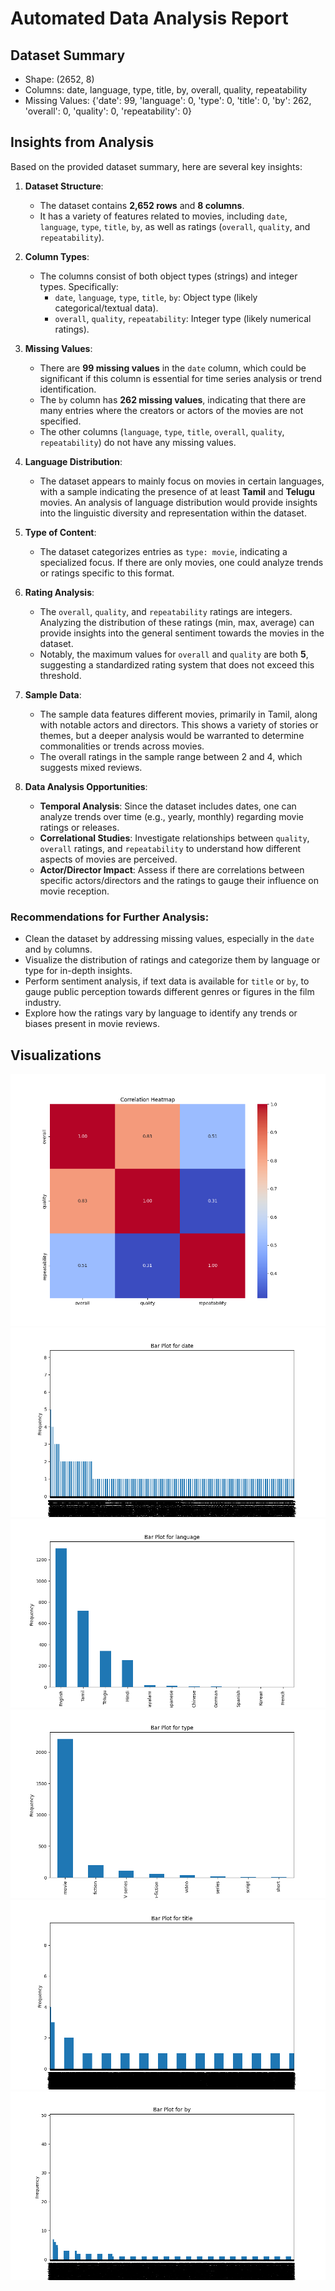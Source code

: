 # Automated Data Analysis Report

## Dataset Summary
- Shape: (2652, 8)
- Columns: date, language, type, title, by, overall, quality, repeatability
- Missing Values: {'date': 99, 'language': 0, 'type': 0, 'title': 0, 'by': 262, 'overall': 0, 'quality': 0, 'repeatability': 0}

## Insights from Analysis
Based on the provided dataset summary, here are several key insights:

1. **Dataset Structure**:
   - The dataset contains **2,652 rows** and **8 columns**.
   - It has a variety of features related to movies, including `date`, `language`, `type`, `title`, `by`, as well as ratings (`overall`, `quality`, and `repeatability`).

2. **Column Types**:
   - The columns consist of both object types (strings) and integer types. Specifically:
     - `date`, `language`, `type`, `title`, `by`: Object type (likely categorical/textual data).
     - `overall`, `quality`, `repeatability`: Integer type (likely numerical ratings).

3. **Missing Values**:
   - There are **99 missing values** in the `date` column, which could be significant if this column is essential for time series analysis or trend identification. 
   - The `by` column has **262 missing values**, indicating that there are many entries where the creators or actors of the movies are not specified.
   - The other columns (`language`, `type`, `title`, `overall`, `quality`, `repeatability`) do not have any missing values.

4. **Language Distribution**:
   - The dataset appears to mainly focus on movies in certain languages, with a sample indicating the presence of at least **Tamil** and **Telugu** movies. An analysis of language distribution would provide insights into the linguistic diversity and representation within the dataset.

5. **Type of Content**:
   - The dataset categorizes entries as `type: movie`, indicating a specialized focus. If there are only movies, one could analyze trends or ratings specific to this format.

6. **Rating Analysis**:
   - The `overall`, `quality`, and `repeatability` ratings are integers. Analyzing the distribution of these ratings (min, max, average) can provide insights into the general sentiment towards the movies in the dataset.
   - Notably, the maximum values for `overall` and `quality` are both **5**, suggesting a standardized rating system that does not exceed this threshold.

7. **Sample Data**:
   - The sample data features different movies, primarily in Tamil, along with notable actors and directors. This shows a variety of stories or themes, but a deeper analysis would be warranted to determine commonalities or trends across movies.
   - The overall ratings in the sample range between 2 and 4, which suggests mixed reviews.

8. **Data Analysis Opportunities**:
   - **Temporal Analysis**: Since the dataset includes dates, one can analyze trends over time (e.g., yearly, monthly) regarding movie ratings or releases.
   - **Correlational Studies**: Investigate relationships between `quality`, `overall` ratings, and `repeatability` to understand how different aspects of movies are perceived.
   - **Actor/Director Impact**: Assess if there are correlations between specific actors/directors and the ratings to gauge their influence on movie reception.

### Recommendations for Further Analysis:
- Clean the dataset by addressing missing values, especially in the `date` and `by` columns.
- Visualize the distribution of ratings and categorize them by language or type for in-depth insights.
- Perform sentiment analysis, if text data is available for `title` or `by`, to gauge public perception towards different genres or figures in the film industry.
- Explore how the ratings vary by language to identify any trends or biases present in movie reviews.

## Visualizations
![correlation_heatmap.png](correlation_heatmap.png)
![barplot_date.png](barplot_date.png)
![barplot_language.png](barplot_language.png)
![barplot_type.png](barplot_type.png)
![barplot_title.png](barplot_title.png)
![barplot_by.png](barplot_by.png)
